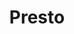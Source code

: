 ---
title: Presto
categories:
  - database
docs:
  - id: java
    url: https://www.testcontainers.org/modules/databases/presto/
    example: |
      ```java
      PrestoContainer presto = new PrestoContainer();
      ```
description: |
  Presto is a distributed query engine for big data using the SQL query language. Its architecture allows users to query data sources such as Hadoop, Cassandra, Kafka, AWS S3, Alluxio, MySQL, MongoDB and Teradata, and allows use of multiple data sources within a query.
---